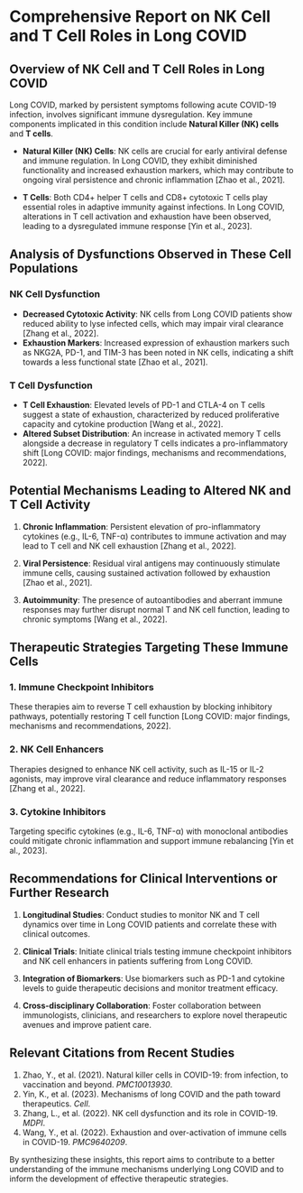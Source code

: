 # Comprehensive Report on NK Cell and T Cell Roles in Long COVID

## Overview of NK Cell and T Cell Roles in Long COVID

Long COVID, marked by persistent symptoms following acute COVID-19 infection, involves significant immune dysregulation. Key immune components implicated in this condition include **Natural Killer (NK) cells** and **T cells**.

- **Natural Killer (NK) Cells**: NK cells are crucial for early antiviral defense and immune regulation. In Long COVID, they exhibit diminished functionality and increased exhaustion markers, which may contribute to ongoing viral persistence and chronic inflammation [Zhao et al., 2021].
  
- **T Cells**: Both CD4+ helper T cells and CD8+ cytotoxic T cells play essential roles in adaptive immunity against infections. In Long COVID, alterations in T cell activation and exhaustion have been observed, leading to a dysregulated immune response [Yin et al., 2023].

## Analysis of Dysfunctions Observed in These Cell Populations

### NK Cell Dysfunction
- **Decreased Cytotoxic Activity**: NK cells from Long COVID patients show reduced ability to lyse infected cells, which may impair viral clearance [Zhang et al., 2022].
- **Exhaustion Markers**: Increased expression of exhaustion markers such as NKG2A, PD-1, and TIM-3 has been noted in NK cells, indicating a shift towards a less functional state [Zhao et al., 2021].

### T Cell Dysfunction
- **T Cell Exhaustion**: Elevated levels of PD-1 and CTLA-4 on T cells suggest a state of exhaustion, characterized by reduced proliferative capacity and cytokine production [Wang et al., 2022]. 
- **Altered Subset Distribution**: An increase in activated memory T cells alongside a decrease in regulatory T cells indicates a pro-inflammatory shift [Long COVID: major findings, mechanisms and recommendations, 2022].

## Potential Mechanisms Leading to Altered NK and T Cell Activity

1. **Chronic Inflammation**: Persistent elevation of pro-inflammatory cytokines (e.g., IL-6, TNF-α) contributes to immune activation and may lead to T cell and NK cell exhaustion [Zhang et al., 2022].
  
2. **Viral Persistence**: Residual viral antigens may continuously stimulate immune cells, causing sustained activation followed by exhaustion [Zhao et al., 2021].

3. **Autoimmunity**: The presence of autoantibodies and aberrant immune responses may further disrupt normal T and NK cell function, leading to chronic symptoms [Wang et al., 2022].

## Therapeutic Strategies Targeting These Immune Cells

### 1. Immune Checkpoint Inhibitors
These therapies aim to reverse T cell exhaustion by blocking inhibitory pathways, potentially restoring T cell function [Long COVID: major findings, mechanisms and recommendations, 2022].

### 2. NK Cell Enhancers
Therapies designed to enhance NK cell activity, such as IL-15 or IL-2 agonists, may improve viral clearance and reduce inflammatory responses [Zhang et al., 2022].

### 3. Cytokine Inhibitors
Targeting specific cytokines (e.g., IL-6, TNF-α) with monoclonal antibodies could mitigate chronic inflammation and support immune rebalancing [Yin et al., 2023].

## Recommendations for Clinical Interventions or Further Research

1. **Longitudinal Studies**: Conduct studies to monitor NK and T cell dynamics over time in Long COVID patients and correlate these with clinical outcomes.
  
2. **Clinical Trials**: Initiate clinical trials testing immune checkpoint inhibitors and NK cell enhancers in patients suffering from Long COVID.

3. **Integration of Biomarkers**: Use biomarkers such as PD-1 and cytokine levels to guide therapeutic decisions and monitor treatment efficacy.

4. **Cross-disciplinary Collaboration**: Foster collaboration between immunologists, clinicians, and researchers to explore novel therapeutic avenues and improve patient care.

## Relevant Citations from Recent Studies
1. Zhao, Y., et al. (2021). Natural killer cells in COVID-19: from infection, to vaccination and beyond. *PMC10013930*.
2. Yin, K., et al. (2023). Mechanisms of long COVID and the path toward therapeutics. *Cell*.
3. Zhang, L., et al. (2022). NK cell dysfunction and its role in COVID-19. *MDPI*.
4. Wang, Y., et al. (2022). Exhaustion and over-activation of immune cells in COVID-19. *PMC9640209*.

By synthesizing these insights, this report aims to contribute to a better understanding of the immune mechanisms underlying Long COVID and to inform the development of effective therapeutic strategies.